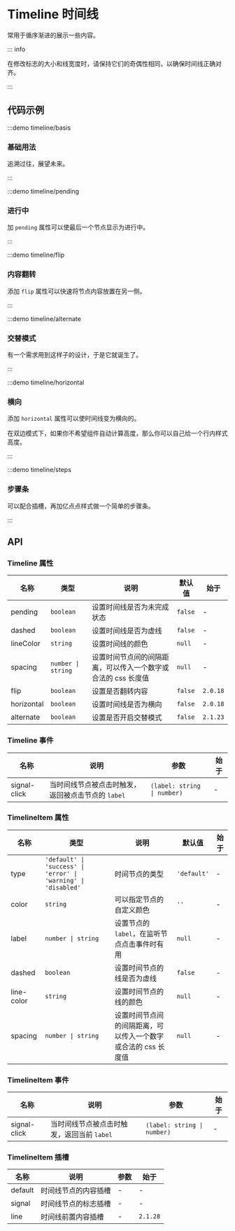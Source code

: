 # Timeline 时间线

常用于循序渐进的展示一些内容。

::: info

在修改标志的大小和线宽度时，请保持它们的奇偶性相同，以确保时间线正确对齐。

:::

## 代码示例

:::demo timeline/basis

### 基础用法

追溯过往，展望未来。

:::

:::demo timeline/pending

### 进行中

加 `pending` 属性可以使最后一个节点显示为进行中。

:::

:::demo timeline/flip

### 内容翻转

添加 `flip` 属性可以快速将节点内容放置在另一侧。

:::

:::demo timeline/alternate

### 交替模式

有一个需求用到这样子的设计，于是它就诞生了。

:::

:::demo timeline/horizontal

### 横向

添加 `horizontal` 属性可以使时间线变为横向的。

在双边模式下，如果你不希望组件自动计算高度，那么你可以自己给一个行内样式高度。

:::

:::demo timeline/steps

### 步骤条

可以配合插槽，再加亿点点样式做一个简单的步骤条。

:::

## API

### Timeline 属性

| 名称       | 类型               | 说明                                                          | 默认值  | 始于     |
| ---------- | ------------------ | ------------------------------------------------------------- | ------- | -------- |
| pending    | `boolean`          | 设置时间线是否为未完成状态                                    | `false` | -        |
| dashed     | `boolean`          | 设置时间线是否为虚线                                          | `false` | -        |
| lineColor  | `string`           | 设置时间线的颜色                                              | `null`  | -        |
| spacing    | `number \| string` | 设置时间节点间的间隔距离，可以传入一个数字或合法的 css 长度值 | `null`  | -        |
| flip       | `boolean`          | 设置是否翻转内容                                              | `false` | `2.0.18` |
| horizontal | `boolean`          | 设置时间线是否为横向                                          | `false` | `2.0.18` |
| alternate  | `boolean`          | 设置是否开启交替模式                                          | `false` | `2.1.23` |

### Timeline 事件

| 名称         | 说明                                               | 参数                        | 始于 |
| ------------ | -------------------------------------------------- | --------------------------- | ---- |
| signal-click | 当时间线节点被点击时触发，返回被点击节点的 `label` | `(label: string \| number)` | -    |

### TimelineItem 属性

| 名称       | 类型                                                           | 说明                                                          | 默认值      | 始于 |
| ---------- | -------------------------------------------------------------- | ------------------------------------------------------------- | ----------- | ---- |
| type       | `'default' \| 'success' \| 'error' \| 'warning' \| 'disabled'` | 时间节点的类型                                                | `'default'` | -    |
| color      | `string`                                                       | 可以指定节点的自定义颜色                                      | `''`        | -    |
| label      | `number \| string`                                             | 设置节点的 `label`，在监听节点点击事件时有用                  | `null`      | -    |
| dashed     | `boolean`                                                      | 设置时间节点的线是否为虚线                                    | `false`     | -    |
| line-color | `string`                                                       | 设置时间节点的线的颜色                                        | `null`      | -    |
| spacing    | `number \| string`                                             | 设置时间节点间的间隔距离，可以传入一个数字或合法的 css 长度值 | `null`      | -    |

### TimelineItem 事件

| 名称         | 说明                                       | 参数                        | 始于 |
| ------------ | ------------------------------------------ | --------------------------- | ---- |
| signal-click | 当时间线节点被点击时触发，返回当前 `label` | `(label: string \| number)` | -    |

### TimelineItem 插槽

| 名称    | 说明                 | 参数 | 始于     |
| ------- | -------------------- | ---- | -------- |
| default | 时间线节点的内容插槽 | -    | -        |
| signal  | 时间线节点的标志插槽 | -    | -        |
| line    | 时间线前置内容插槽   | -    | `2.1.28` |
